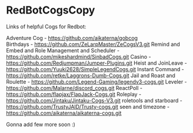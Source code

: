 # RedBotCogsCopy

Links of helpful Cogs for Redbot:

Adventure Cog - https://github.com/aikaterna/gobcog <br />
Birthdays - https://github.com/ZeLarpMaster/ZeCogsV3.git 
Remind and Embed and Role Management and Scheduler - https://github.com/mikeshardmind/SinbadCogs.git 
Casino - https://github.com/Redjumpman/Jumper-Plugins.git 
Heist and JoinLeave - https://github.com/Yuuki2628/SimpleLegendCogs.git 
Instant Command - https://github.com/retke/Laggrons-Dumb-Cogs.git 
Jail and Roast and Roulette - https://github.com/Legend-Gaming/legendv3-cogs.git 
Leveler - https://github.com/Malarne/discord_cogs.git 
ReactPoll - https://github.com/flapjax/FlapJack-Cogs.git 
Roleplay - https://github.com/Jintaku/Jintaku-Cogs-V3.git 
roletools  and starboard - https://github.com/TrustyJAID/Trusty-cogs.git 
seen and timezone - https://github.com/aikaterna/aikaterna-cogs.git 



Gonna add few more soon :)
